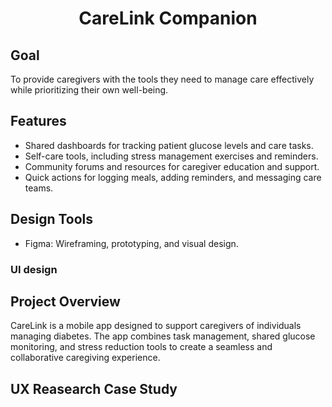 <h1 align="center">CareLink Companion</h1>

## Goal 
To provide caregivers with the tools they need to manage care effectively while prioritizing their own well-being.

## Features
- Shared dashboards for tracking patient glucose levels and care tasks.
- Self-care tools, including stress management exercises and reminders.
- Community forums and resources for caregiver education and support.
- Quick actions for logging meals, adding reminders, and messaging care teams.

## Design Tools
- Figma: Wireframing, prototyping, and visual design.
### UI design

## Project Overview
CareLink is a mobile app designed to support caregivers of individuals managing diabetes. The app combines task management, shared glucose monitoring, and stress reduction tools to create a seamless and collaborative caregiving experience.

## UX Reasearch Case Study









